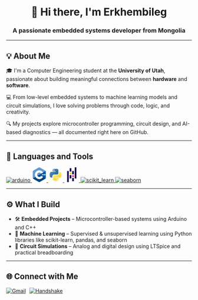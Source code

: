 <h1 align="center">👋 Hi there, I'm Erkhembileg</h1>
<h3 align="center">A passionate embedded systems developer from Mongolia</h3>

---

## 💡 About Me

🎓 I'm a Computer Engineering student at the **University of Utah**, passionate about building meaningful connections between **hardware** and **software**.

💻 From low-level embedded systems to machine learning models and circuit simulations, I love solving problems through code, logic, and creativity.

🔍 My projects explore microcontroller programming, circuit design, and AI-based diagnostics — all documented right here on GitHub.

---

## 🔧 Languages and Tools

<p align="left">
  <a href="https://www.arduino.cc/" target="_blank" rel="noreferrer">
    <img src="https://cdn.worldvectorlogo.com/logos/arduino-1.svg" alt="arduino" width="40" height="40"/>
  </a>
  <a href="https://www.w3schools.com/cpp/" target="_blank" rel="noreferrer">
    <img src="https://raw.githubusercontent.com/devicons/devicon/master/icons/cplusplus/cplusplus-original.svg" alt="cplusplus" width="40" height="40"/>
  </a>
  <a href="https://www.python.org" target="_blank" rel="noreferrer">
    <img src="https://raw.githubusercontent.com/devicons/devicon/master/icons/python/python-original.svg" alt="python" width="40" height="40"/>
  </a>
  <a href="https://pandas.pydata.org/" target="_blank" rel="noreferrer">
    <img src="https://raw.githubusercontent.com/devicons/devicon/2ae2a900d2f041da66e950e4d48052658d850630/icons/pandas/pandas-original.svg" alt="pandas" width="40" height="40"/>
  </a>
  <a href="https://scikit-learn.org/" target="_blank" rel="noreferrer">
    <img src="https://upload.wikimedia.org/wikipedia/commons/0/05/Scikit_learn_logo_small.svg" alt="scikit_learn" width="40" height="40"/>
  </a>
  <a href="https://seaborn.pydata.org/" target="_blank" rel="noreferrer">
    <img src="https://seaborn.pydata.org/_images/logo-mark-lightbg.svg" alt="seaborn" width="40" height="40"/>
  </a>
</p>

---

## ⚙️ What I Build

- 🛠 **Embedded Projects** – Microcontroller-based systems using Arduino and C++
- 🤖 **Machine Learning** – Supervised & unsupervised learning using Python libraries like scikit-learn, pandas, and seaborn
- 🔌 **Circuit Simulations** – Analog and digital design using LTSpice and practical breadboarding

---

## 🌐 Connect with Me

<p align="left" style="display: flex; flex-wrap: wrap; gap: 10px;">
  <a href="mailto:a.erkhembileg9@gmail.com" target="_blank">
    <img src="https://img.shields.io/badge/Gmail-D14836?style=flat&logo=gmail&logoColor=white" alt="Gmail" style="height: 28px;" />
  </a>
  <a href="https://utah.joinhandshake.com/profiles/xzc5ut" target="_blank">
    <img src="https://img.shields.io/badge/Handshake-34D399?style=flat&logo=handshake&logoColor=white" alt="Handshake" style="height: 28px;" />
  </a>
</p>



